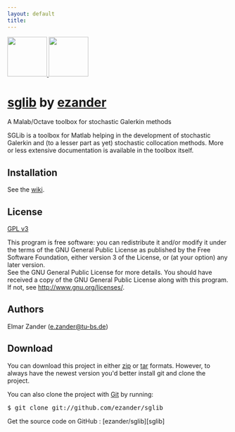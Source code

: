 ```yaml
---
layout: default
title: 
---
```



<div class="download">
  <a href="http://github.com/ezander/sglib/zipball/master">
    <img border="0" width="90" src="http://github.com/images/modules/download/zip.png"/>
  </a>
  <a href="http://github.com/ezander/sglib/tarball/master">
    <img border="0" width="90" src="http://github.com/images/modules/download/tar.png"/>
  </a>
</div>

# [sglib][] <span class="small">by [ezander][ezander]</span>
  
<div class="description">
  A Malab/Octave toolbox for stochastic Galerkin methods
</div>

SGLib is a toolbox for Matlab helping in the development of stochastic
Galerkin and (to a lesser part as yet) stochastic collocation
methods. More or less extensive documentation is available in the toolbox
itself. 


## Installation

See the [wiki][wiki].


## License

[GPL v3][gpl-3.0]

This program is free software: you can redistribute it and/or modify
it under the terms of the GNU General Public License as published by
the Free Software Foundation, either version 3 of the License, or (at
your option) any later version.<br/>
See the GNU General Public License for more details. You should have
received a copy of the GNU General Public License along with this
program.  If not, see http://www.gnu.org/licenses/.

  
## Authors

Elmar Zander (<e.zander@tu-bs.de>)


## Download

You can download this project in either [zip][] or [tar][]
formats. However, to always have the newest version you'd better
install git and clone the project.

You can also clone the project with [Git][] by running:
<pre>$ git clone git://github.com/ezander/sglib</pre>
  
<div class="footer">
  Get the source code on GitHub : [ezander/sglib][sglib]
</div>
    

[gpl-3.0]: http://www.gnu.org/licenses/gpl-3.0.html
[wiki]: http://wiki.github.com/ezander/sglib
[zip]: http://github.com/ezander/sglib/zipball/master
[tar]: http://github.com/ezander/sglib/tarball/master
[git]: http://git-scm.com
[ezander]: http://github.com/ezander
[sglib]: http://github.com/ezander/sglib
